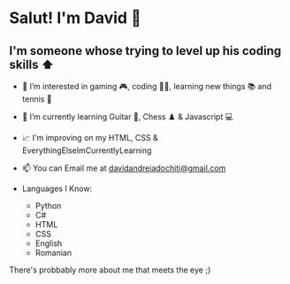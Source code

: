 # Salut! I'm David 👋

## I'm someone whose trying to level up his coding skills ⬆️

- 👀 I’m interested in gaming 🎮, coding 👨‍💻, learning new things 📚 and tennis 🎾
- 🌱 I’m currently learning Guitar 🎸, Chess ♟️ & Javascript 💻
- 📈 I'm improving on my HTML, CSS & EverythingElseImCurrentlyLearning
- 📫 You can Email me at davidandreiadochiti@gmail.com

- Languages I Know:
  - Python
  - C#
  - HTML
  - CSS
  - English
  - Romanian

There's probbably more about me that meets the eye ;)
